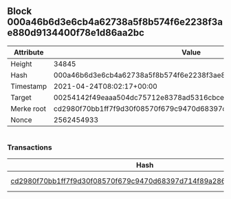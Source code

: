 ## Block 000a46b6d3e6cb4a62738a5f8b574f6e2238f3ae880d9134400f78e1d86aa2bc

Attribute | Value
--- | ---
Height | 34845
Hash | 000a46b6d3e6cb4a62738a5f8b574f6e2238f3ae880d9134400f78e1d86aa2bc
Timestamp | 2021-04-24T08:02:17+00:00
Target | 00254142f49eaaa504dc75712e8378ad5316cbcead634704b3734b6271167cc4
Merke root | cd2980f70bb1ff7f9d30f08570f679c9470d68397d714f89a286296991150101
Nonce | 2562454933

```

```

### Transactions

Hash | Amount
--- | ---
[cd2980f70bb1ff7f9d30f08570f679c9470d68397d714f89a286296991150101](cd2980f70bb1ff7f9d30f08570f679c9470d68397d714f89a286296991150101.md) | 10.00000000 SKEPTI 
